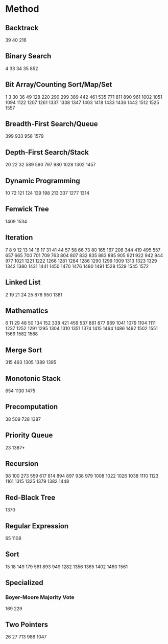 # Method
## Backtrack
39
40
216
## Binary Search
4
33
34
35
852
## Bit Array/Counting Sort/Map/Set
1
3
30
36
49
128
220
290
299
389
442
461
535
771
811
890
961
1002
1051
1094
1122
1207
1261
1337
1338
1347
1403
1418
1433
1436
1442
1512
1525
1557
## Breadth-First Search/Queue
399
933
958
1579
## Depth-First Search/Stack
20
22
32
589
590
797
980
1028
1302
1457
## Dynamic Programming
10
72
121
124
139
198
213
337
1277
1314
## Fenwick Tree
1409
1534
## Iteration
7
8
9
12
13
14
16
17
31
41
44
57
58
66
73
80
165
167
206
344
419
495
557
657
665
700
701
709
763
804
807
832
835
883
885
905
921
922
942
944
977
1021
1221
1222
1266
1281
1284
1286
1290
1299
1309
1313
1323
1329
1342
1380
1431
1441
1450
1470
1476
1480
1491
1528
1529
1545
1572
## Linked List
2
19
21
24
25
876
950
1381
## Mathematics
6
11
29
48
50
134
152
338
421
459
537
861
877
969
1041
1079
1104
1111
1237
1252
1291
1295
1304
1310
1351
1374
1415
1464
1486
1492
1502
1551
1569
1582
1588
## Merge Sort
315
493
1305
1389
1395
## Monotonic Stack
654
1130
1475
## Precomputation
38
509
728
1387
## Priority Queue
23
1387*
## Recursion
98
100
273
559
617
814
894
897
938
979
1008
1022
1026
1038
1110
1123
1161
1315
1325
1379
1382
1448
## Red-Black Tree
1370
## Regular Expression
65
1108
## Sort
15
18
149
179
561
893
949
1282
1356
1365
1402
1460
1561
## Specialized
### Boyer-Moore Majority Vote
169
229
## Two Pointers
26
27
713
986
1047
